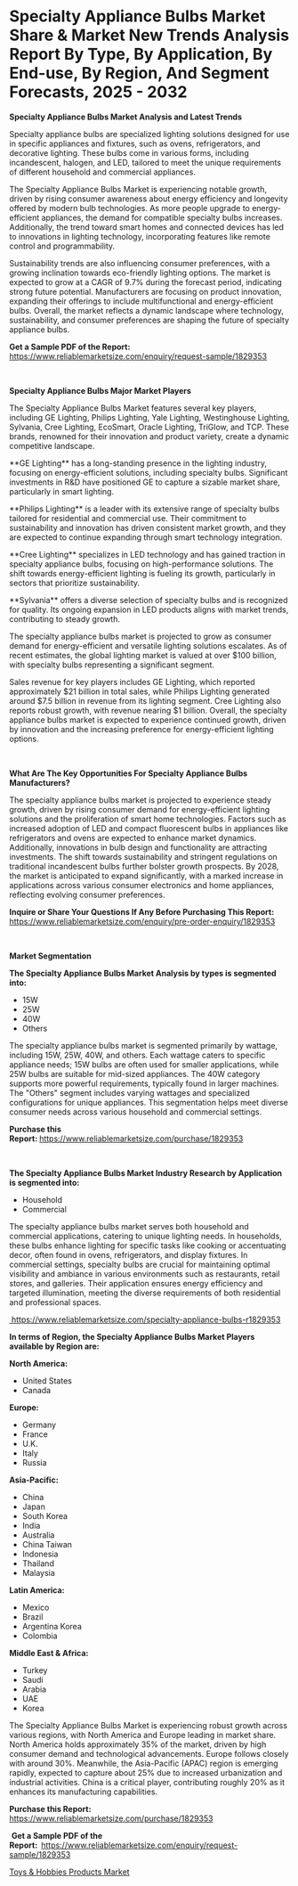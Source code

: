 <p><h1>Specialty Appliance Bulbs Market Share & Market New Trends Analysis Report By Type, By Application, By End-use, By Region, And Segment Forecasts, 2025 - 2032</h1></p><p><strong>Specialty Appliance Bulbs Market Analysis and Latest Trends</strong></p>
<p><p>Specialty appliance bulbs are specialized lighting solutions designed for use in specific appliances and fixtures, such as ovens, refrigerators, and decorative lighting. These bulbs come in various forms, including incandescent, halogen, and LED, tailored to meet the unique requirements of different household and commercial appliances. </p><p>The Specialty Appliance Bulbs Market is experiencing notable growth, driven by rising consumer awareness about energy efficiency and longevity offered by modern bulb technologies. As more people upgrade to energy-efficient appliances, the demand for compatible specialty bulbs increases. Additionally, the trend toward smart homes and connected devices has led to innovations in lighting technology, incorporating features like remote control and programmability.</p><p>Sustainability trends are also influencing consumer preferences, with a growing inclination towards eco-friendly lighting options. The market is expected to grow at a CAGR of 9.7% during the forecast period, indicating strong future potential. Manufacturers are focusing on product innovation, expanding their offerings to include multifunctional and energy-efficient bulbs. Overall, the market reflects a dynamic landscape where technology, sustainability, and consumer preferences are shaping the future of specialty appliance bulbs.</p></p>
<p><strong>Get a Sample PDF of the Report:&nbsp;</strong> <a href="https://www.reliablemarketsize.com/enquiry/request-sample/1829353?utm_campaign=3217&utm_medium=2&utm_source=Github&utm_content=ia&utm_term=05042025&utm_id=specialty-appliance-bulbs">https://www.reliablemarketsize.com/enquiry/request-sample/1829353</a></p>
<p>&nbsp;</p>
<p><strong>Specialty Appliance Bulbs Major Market Players</strong></p>
<p><p>The Specialty Appliance Bulbs Market features several key players, including GE Lighting, Philips Lighting, Yale Lighting, Westinghouse Lighting, Sylvania, Cree Lighting, EcoSmart, Oracle Lighting, TriGlow, and TCP. These brands, renowned for their innovation and product variety, create a dynamic competitive landscape.</p><p>**GE Lighting** has a long-standing presence in the lighting industry, focusing on energy-efficient solutions, including specialty bulbs. Significant investments in R&D have positioned GE to capture a sizable market share, particularly in smart lighting.</p><p>**Philips Lighting** is a leader with its extensive range of specialty bulbs tailored for residential and commercial use. Their commitment to sustainability and innovation has driven consistent market growth, and they are expected to continue expanding through smart technology integration.</p><p>**Cree Lighting** specializes in LED technology and has gained traction in specialty appliance bulbs, focusing on high-performance solutions. The shift towards energy-efficient lighting is fueling its growth, particularly in sectors that prioritize sustainability.</p><p>**Sylvania** offers a diverse selection of specialty bulbs and is recognized for quality. Its ongoing expansion in LED products aligns with market trends, contributing to steady growth.</p><p>The specialty appliance bulbs market is projected to grow as consumer demand for energy-efficient and versatile lighting solutions escalates. As of recent estimates, the global lighting market is valued at over $100 billion, with specialty bulbs representing a significant segment.</p><p>Sales revenue for key players includes GE Lighting, which reported approximately $21 billion in total sales, while Philips Lighting generated around $7.5 billion in revenue from its lighting segment. Cree Lighting also reports robust growth, with revenue nearing $1 billion. Overall, the specialty appliance bulbs market is expected to experience continued growth, driven by innovation and the increasing preference for energy-efficient lighting options.</p></p>
<p>&nbsp;</p>
<p><strong>What Are The Key Opportunities For Specialty Appliance Bulbs Manufacturers?</strong></p>
<p><p>The specialty appliance bulbs market is projected to experience steady growth, driven by rising consumer demand for energy-efficient lighting solutions and the proliferation of smart home technologies. Factors such as increased adoption of LED and compact fluorescent bulbs in appliances like refrigerators and ovens are expected to enhance market dynamics. Additionally, innovations in bulb design and functionality are attracting investments. The shift towards sustainability and stringent regulations on traditional incandescent bulbs further bolster growth prospects. By 2028, the market is anticipated to expand significantly, with a marked increase in applications across various consumer electronics and home appliances, reflecting evolving consumer preferences.</p></p>
<p><strong>Inquire or Share Your Questions If Any Before Purchasing This Report:</strong> <a href="https://www.reliablemarketsize.com/enquiry/pre-order-enquiry/1829353?utm_campaign=3217&utm_medium=2&utm_source=Github&utm_content=ia&utm_term=05042025&utm_id=specialty-appliance-bulbs">https://www.reliablemarketsize.com/enquiry/pre-order-enquiry/1829353</a></p>
<p>&nbsp;</p>
<p><strong>Market Segmentation</strong></p>
<p><strong>The Specialty Appliance Bulbs Market Analysis by types is segmented into:</strong></p>
<p><ul><li>15W</li><li>25W</li><li>40W</li><li>Others</li></ul></p>
<p><p>The specialty appliance bulbs market is segmented primarily by wattage, including 15W, 25W, 40W, and others. Each wattage caters to specific appliance needs; 15W bulbs are often used for smaller applications, while 25W bulbs are suitable for mid-sized appliances. The 40W category supports more powerful requirements, typically found in larger machines. The "Others" segment includes varying wattages and specialized configurations for unique appliances. This segmentation helps meet diverse consumer needs across various household and commercial settings.</p></p>
<p><strong>Purchase this Report:&nbsp;</strong><a href="https://www.reliablemarketsize.com/purchase/1829353?utm_campaign=3217&utm_medium=2&utm_source=Github&utm_content=ia&utm_term=05042025&utm_id=specialty-appliance-bulbs">https://www.reliablemarketsize.com/purchase/1829353</a></p>
<p>&nbsp;</p>
<p><strong>The Specialty Appliance Bulbs Market Industry Research by Application is segmented into:</strong></p>
<p><ul><li>Household</li><li>Commercial</li></ul></p>
<p><p>The specialty appliance bulbs market serves both household and commercial applications, catering to unique lighting needs. In households, these bulbs enhance lighting for specific tasks like cooking or accentuating decor, often found in ovens, refrigerators, and display fixtures. In commercial settings, specialty bulbs are crucial for maintaining optimal visibility and ambiance in various environments such as restaurants, retail stores, and galleries. Their application ensures energy efficiency and targeted illumination, meeting the diverse requirements of both residential and professional spaces.</p></p>
<p><a href="https://www.reliablemarketsize.com/specialty-appliance-bulbs-r1829353?utm_campaign=3217&utm_medium=2&utm_source=Github&utm_content=ia&utm_term=05042025&utm_id=specialty-appliance-bulbs">&nbsp;https://www.reliablemarketsize.com/specialty-appliance-bulbs-r1829353</a></p>
<p><strong>In terms of Region, the Specialty Appliance Bulbs Market Players available by Region are:</strong></p>
<p>
    <p> <strong> North America: </strong>
        <ul>
            <li>United States</li>
            <li>Canada</li>
        </ul>
        </p> 
    <p> <strong> Europe: </strong>
        <ul>
            <li>Germany</li>
            <li>France</li>
            <li>U.K.</li>
            <li>Italy</li>
            <li>Russia</li>
        </ul>
        </p> 
    <p> <strong> Asia-Pacific: </strong>
        <ul>
            <li>China</li>
            <li>Japan</li>
            <li>South Korea</li>
            <li>India</li>
            <li>Australia</li>
            <li>China Taiwan</li>
            <li>Indonesia</li>
            <li>Thailand</li>
            <li>Malaysia</li>
        </ul>
        </p> 
    <p> <strong> Latin America: </strong>
        <ul>
            <li>Mexico</li>
            <li>Brazil</li>
            <li>Argentina Korea</li>
            <li>Colombia</li>
        </ul>
        </p> 
    <p> <strong> Middle East & Africa: </strong>
        <ul>
            <li>Turkey</li>
            <li>Saudi</li>
            <li>Arabia</li>
            <li>UAE</li>
            <li>Korea</li>
        </ul>
    </p>
    </p>
<p><p>The Specialty Appliance Bulbs Market is experiencing robust growth across various regions, with North America and Europe leading in market share. North America holds approximately 35% of the market, driven by high consumer demand and technological advancements. Europe follows closely with around 30%. Meanwhile, the Asia-Pacific (APAC) region is emerging rapidly, expected to capture about 25% due to increased urbanization and industrial activities. China is a critical player, contributing roughly 20% as it enhances its manufacturing capabilities.</p></p>
<p><strong>Purchase this Report: </strong><a href="https://www.reliablemarketsize.com/purchase/1829353?utm_campaign=3217&utm_medium=2&utm_source=Github&utm_content=ia&utm_term=05042025&utm_id=specialty-appliance-bulbs">https://www.reliablemarketsize.com/purchase/1829353</a></p>
<p>&nbsp;<strong>Get a Sample PDF of the Report:&nbsp;&nbsp;</strong><a href="https://www.reliablemarketsize.com/enquiry/request-sample/1829353?utm_campaign=3217&utm_medium=2&utm_source=Github&utm_content=ia&utm_term=05042025&utm_id=specialty-appliance-bulbs">https://www.reliablemarketsize.com/enquiry/request-sample/1829353</a></p>
<p><strong></strong></p>
<p><p><a href="https://github.com/celpabembes/Market-Research-Report-List-1/blob/main/toys-hobbies-products-market.md?utm_campaign=3217&utm_medium=2&utm_source=Github&utm_content=ia&utm_term=05042025&utm_id=specialty-appliance-bulbs">Toys & Hobbies Products Market</a></p></p>
